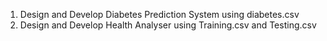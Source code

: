 1. Design and Develop Diabetes Prediction System using diabetes.csv
2. Design and Develop Health Analyser using Training.csv and Testing.csv
